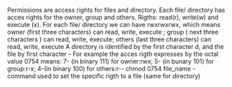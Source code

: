 Permissions are access rights for files and directory. Each file/ directory has acces rights for the owner, group and others. 
Rigths: read(r), write(w) and execute (x). For each file/ directory we can have rwxrwxrwx, which means owner (first three characters) can read, write, execute ; group ( next three characters ) can read, write, execute; others (last three characters) can read, write, execute
A directory is identified by the first character d, and the file by first character - 
For example the acces rigth expresses by the octal value 0754 means: 7- (in binary 111) for owner:rwx; 5- (in bunary 101) for group:r-x; 4-(in binary 100) for others:r--
chmod 0754 file_name - command used to set the specific rigth to a file (same for directory)
